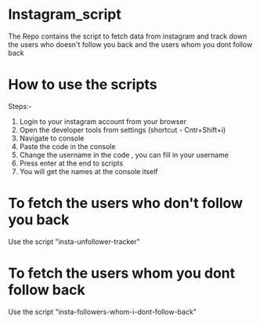 # Instagram_script
The Repo contains the script to fetch data from instagram and track down the users who doesn't follow you back and the users whom you dont follow back

# How to use the scripts
Steps:-
1) Login to your instagram account from your browser
2) Open the developer tools from settings (shortcut -  Cntr+Shift+i)
3) Navigate to console 
4) Paste the code in the console
5) Change the username in the code , you can fill in your username 
6) Press enter at the end to scripts
7) You will get the names at the console itself

# To fetch the users who don't follow you back 
Use the script "insta-unfollower-tracker"

# To fetch the users whom you dont follow back
Use the script "insta-followers-whom-i-dont-follow-back"
